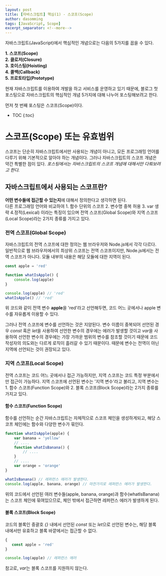 ```yaml
---
layout: post
title: [자바스크립트] 핵심(1) - 스코프(Scope)
author: dasomming
tags: [JavaScript, Scope]
excerpt_separator: <!--more-->
---
```


자바스크립트(JavaScript)에서 핵심적인 개념으로는 다음의 5가지를 꼽을 수 있다.  

**1. 스코프(Scope)**  
**2. 클로저(Closure)**  
**3. 호이스팅(Hoisting)**  
**4. 콜백(Callback)**  
**5. 프로토타입(Prototype)**  

현재 자바스크립트를 이용하여 개발을 하고 서비스를 운영하고 있기 때문에, 블로그 첫 포스팅으로 자바스크립트의 핵심적인 개념 5가지에 대해 나누어 포스팅해보려고 한다. <!--more-->  
  
먼저 첫 번째 포스팅은 스코프(Scope)이다.  

* TOC
{:toc}

# 스코프(Scope) 또는 유효범위
스코프는 단순히 자바스크립트에서만 사용되는 개념이 아니고, 모든 프로그래밍 언어를 다루기 위해 기본적으로 알아야 하는 개념이다. 그러나 자바스크립트의 스코프 개념은 약간 특별한 점이 있다.  *포스팅에서는 자바스크립트의 스코프 개념에 대해서만 다뤄보려고 한다.*

## 자바스크립트에서 사용되는 스코프란?
**어떤 변수들에 접근할 수 있는지**에 대해서 정의한다고 생각하면 된다.  
다른 프로그래밍 언어와 비교하여 1. 함수 단위의 스코프 2. 변수명 중복 허용 3. var 생략 4.정적(Lexical) 이라는 특징이 있으며 전역 스코프(Global Scope)와 지역 스코프(Local Scope)라는 2가지 종류를 가지고 있다.  
  
### 전역 스코프(Global Scope)
자바스크립트의 전역 스코프에 대한 정의는 웹 브라우저와 Node.js에서 각각 다르다. 일반적으로 웹 브라우저에서의 최상위 스코프는 전역 스코프이지만, Node.js에서는 전역 스코프가 아니다. 모듈 내부의 내용은 해당 모듈에 대한 지역이 된다.

```javascript
const apple = 'red'

function whatIsApple() {
    console.log(apple)
}

console.log(apple) // 'red'
whatIsApple() // 'red'
```

위 코드와 같이 전역 변수 **apple**을 'red'라고 선언해두면, 코드 어느 곳에서나 apple 변수를 자유롭게 이용할 수 있다.  
  
그러나 전역 스코프에 변수를 선언하는 것은 지양된다. 변수 이름이 중복되어 선언된 경우 *const* 혹은 *let*을 사용하여 선언한 변수의 경우에는 에러가 발생할 것이고 *var*을 사용하여 선언한 변수의 경우에는 가장 가까운 범위의 변수를 참조할 것이기 때문에 코드 작성자의 의도와는 다르게 로직이 흘러갈 수 있기 때문이다. 때문에 변수는 전역이 아닌 지역에 선언되는 것이 권장되고 있다.  
  

### 지역 스코프(Local Scope)
전역 스코프는 코드 어느 곳에서나 접근 가능하지만, 지역 스코프는 코드 특정 부분에서만 접근이 가능하다. 지역 스코프에 선언된 변수는 '지역 변수'라고 불리고, 지역 변수는 1. 함수 스코프(Function Scope)와 2. 블록 스코프(Block Scope)라는 2가지 종류를 가지고 있다.  
  
#### 함수 스코프(Function Scope)
함수를 선언하는 순간 자바스크립트는 자체적으로 스코프 체인을 생성하게되고, 해당 스코프 체인에는 함수와 다양한 변수가 묶인다.  

```javascript
function whatIsApple(apple) {
    var banana = 'yellow'
    // ....
    function whatIsBanana() {
        // ....
    }
    // ....
    var orange = 'orange'
}

whatIsBanana() // 레퍼런스 에러가 발생한다.
console.log(apple, banana, orange) // 마찬가지로 레퍼런스 에러가 발생한다.
```
  
위의 코드에서 선언된 여러 변수들(apple, banana, orange)과 함수(whatIsBanana)는 스코프 체인에 묶여있으므로, 체인 밖에서 접근하면 레퍼런스 에러가 발생하게 된다.
  
#### 블록 스코프(Block Scope)
코드의 블록인 중괄호 *{}* 내에서 선언된 *const* 또는 *let*으로 선언된 변수는, 해당 블록 내에서만 유효하고 블록 바깥에서는 접근할 수 없다.

```javascript
{
   const apple = 'red'
}

console.log(apple) // 레퍼런스 에러
```
  
참고로, *var*는 블록 스코프를 지원하지 않는다.

